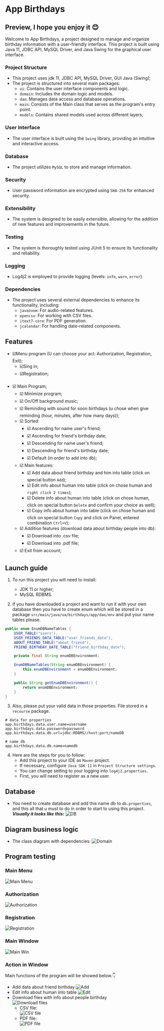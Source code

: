 # App Birthdays

## Preview, I hope you enjoy it 😊
Welcome to App Birthdays, a project designed to manage and organize birthday information with a user-friendly interface.
This project is built using Java 11, JDBC API, MySQL Driver, and Java Swing for the graphical user interface.

### Project Structure
- This project uses jdk 11, JDBC API, MySQL Driver, GUI Java (Swing);
- The project is structured into several main packages:
   - `ui`: Contains the user interface components and logic.
   - `domain`: Includes the domain logic and models.
   - `dao`: Manages data access and database operations.
   - `main`: Consists of the Main class that serves as the program's entry point.
   - `models`: Contains shared models used across different layers;

### User Interface
- The user interface is built using the `Swing` library, providing an intuitive and interactive access.

### Database
- The project utilizes `MySQL` to store and manage information.

### Security
- User password information are encrypted using `SHA-256` for enhanced security.

### Extensibility
- The system is designed to be easily extensible, allowing for the addition of new features and improvements in the future.

### Testing
- The system is thoroughly tested using JUnit 5 to ensure its functionality and reliability.

### Logging
- Log4j2 is employed to provide logging (levels: `info`, `warn`, `error`).

### Dependencies
- The project uses several external dependencies to enhance its functionality, including:
  - `javazoom`: For audio-related features.
  - `opencsv`: For working with CSV files.
  - `itext7-core`: For PDF generation.
  - `jcalendar`: For handling date-related components.
  
## Features
- ☑️️Menu program (U can choose your act: Authorization, Registration, Exit);
  - ☑️Sing in;
  - ☑️Registration;
<br><br>
- ☑️ Main Program;
  - ☑️ Minimize program;
  - ☑️ On/Off background music;
  - ☑️ Reminding with sound for soon birthdays (u chose when give reminding (hour, minutes, after how many days));
  - ☑️ Sorted:
    - ☑️ Ascending for name user's friend;
    - ☑️ Ascending for friend's birthday date;
    - ☑️ Descending for name user's friend;
    - ☑️ Descending for friend's birthday date;
    - ☑️ Default (in order to add into db);
  - ☑️ Main features:
      - ☑️ Add data about friend birthday and him into table (click on special button `Add`);
      - ☑️ Edit info about human into table (click on chose human and `right click 2 times`);
      - ☑️ Delete info about human into table (click on chose human, click on special button `Delete` and confirm your choice as well);
      - ☑️ Copy info about human into table (click on chose human and click on special button `Copy` and click on Panel, entered combination `Ctrl+V`);
  - ☑️ Addition features (download data about birthday people into db):
    - ☑️ Download into .csv file;
    - ☑️ Download into .pdf file;
  - ☑️ Exit from account;

## Launch guide

1. To run this project you will need to install:
    - JDK 11 or higher;
    - MySQL RDBMS. 

2. If you have downloaded a project and want to run it with your own database then you have to create enum which will be
stored in a package `src/main/java/ua/birthdays/app/dao/env` and put your name tables please.

```java
public enum EnumDBNameTables {
    USER_TABLE("users"),
    USER_FRIENDS_DATA_TABLE("user_friends_data"),
    ABOUT_FRIEND_TABLE("about_friend"),
    FRIEND_BIRTHDAY_DATE_TABLE("friend_birthday_date");

    private final String enumDBEnvironment;

    EnumDBNameTables(String enumDBEnvironment) {
        this.enumDBEnvironment = enumDBEnvironment;
    }

    public String getEnumDBEnvironment() {
        return enumDBEnvironment;
    }
}
```

3. Also, please put your valid data in those properties. File stored in a `recourse` package.

```properties
# data for properties
app.birthdays.data.user.name=username
app.birthdays.data.password=password
app.birthdays.data.db.url=jdbc:RDBMS//host:port/nameDB

# name db
app.birthdays.data.db.name=namedb
```

4. Here are the steps for you to follow:
   - Add this project to your IDE as `Maven` project.
   - If necessary, configure `Java SDK 11` in `Project Structure settings`.
   - You can change setting to your logging into `log4j2.properties`.
   - First, you will need to register as a new user.

## Database

- You need to create database and add this name db to `db.properties`, and this all that u must to do in order to start to using this project.
<br><i><b>Visually it looks like this:</b></i>
![DB](src/main/resources/imgs_for_readme/database_view.png)

## Diagram business logic

- The class diagram with dependencies:
![Domain](src/main/resources/diagram/AppBirthdays.png)

## Program testing

### Main Menu

![Main Menu](src/main/resources/imgs_for_readme/main_menu.png)

### Authorization

![Authorization](src/main/resources/imgs_for_readme/auth.png)

### Registration

![Registration](src/main/resources/imgs_for_readme/registration.png)

### Main Window

![Main Win](src/main/resources/imgs_for_readme/main_window.png)

### Action in Window
Main functions of the program will be showed below.👇

- Add data about friend birthday
  ![Add](src/main/resources/imgs_for_readme/add.png)
- Edit info about human into table
  ![Edit](src/main/resources/imgs_for_readme/edit.png)
- Download files with info about people birthday<br>
  ![Download files](src/main/resources/imgs_for_readme/download_files.png)
  - CSV file:<br>
  ![CSV file](src/main/resources/imgs_for_readme/CSV.png)
  - PDF file:<br>
  ![PDF file](src/main/resources/imgs_for_readme/PDF.png)
